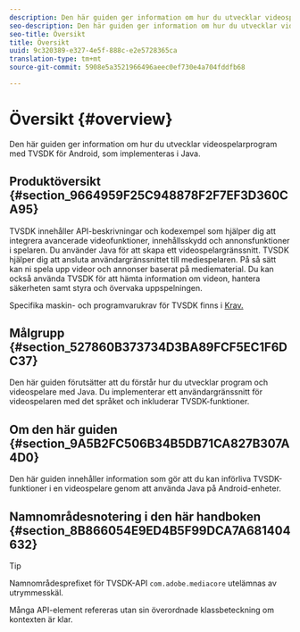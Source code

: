 ```yaml
---
description: Den här guiden ger information om hur du utvecklar videospelarprogram med TVSDK för Android, som implementeras i Java.
seo-description: Den här guiden ger information om hur du utvecklar videospelarprogram med TVSDK för Android, som implementeras i Java.
seo-title: Översikt
title: Översikt
uuid: 9c320389-e327-4e5f-888c-e2e5728365ca
translation-type: tm+mt
source-git-commit: 5908e5a3521966496aeec0ef730e4a704fddfb68

---
```



# Översikt {#overview}

Den här guiden ger information om hur du utvecklar videospelarprogram med TVSDK för Android, som implementeras i Java.

## Produktöversikt {#section_9664959F25C948878F2F7EF3D360CA95}

TVSDK innehåller API-beskrivningar och kodexempel som hjälper dig att integrera avancerade videofunktioner, innehållsskydd och annonsfunktioner i spelaren. Du använder Java för att skapa ett videospelargränssnitt. TVSDK hjälper dig att ansluta användargränssnittet till mediespelaren. På så sätt kan ni spela upp videor och annonser baserat på mediematerial. Du kan också använda TVSDK för att hämta information om videon, hantera säkerheten samt styra och övervaka uppspelningen.

Specifika maskin- och programvarukrav för TVSDK finns i [Krav.](../../android-1.4-introduction/overview-prod-audience-guide/android-1.4-requirements.md)

## Målgrupp {#section_527860B373734D3BA89FCF5EC1F6DC37}

Den här guiden förutsätter att du förstår hur du utvecklar program och videospelare med Java. Du implementerar ett användargränssnitt för videospelaren med det språket och inkluderar TVSDK-funktioner.

## Om den här guiden {#section_9A5B2FC506B34B5DB71CA827B307A4D0}

Den här guiden innehåller information som gör att du kan införliva TVSDK-funktioner i en videospelare genom att använda Java på Android-enheter.

## Namnområdesnotering i den här handboken {#section_8B866054E9ED4B5F99DCA7A681404632}

>[!TIP]
>
>Namnområdesprefixet för TVSDK-API `com.adobe.mediacore` utelämnas av utrymmesskäl.
>
>Många API-element refereras utan sin överordnade klassbeteckning om kontexten är klar.

